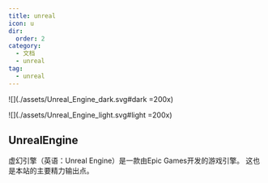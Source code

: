 ```yaml
---
title: unreal
icon: u
dir:
  order: 2
category:
  - 文档
  - unreal
tag:
  - unreal
---
```



![](./assets/Unreal_Engine_dark.svg#dark =200x)

![](./assets/Unreal_Engine_light.svg#light =200x)

## UnrealEngine

虚幻引擎（英语：Unreal Engine）是一款由Epic Games开发的游戏引擎。
<ChatMessage avatar="../../assets/emoji/blzt.png" :avatarWidth="40">
这也是本站的主要精力输出点。
</ChatMessage>
